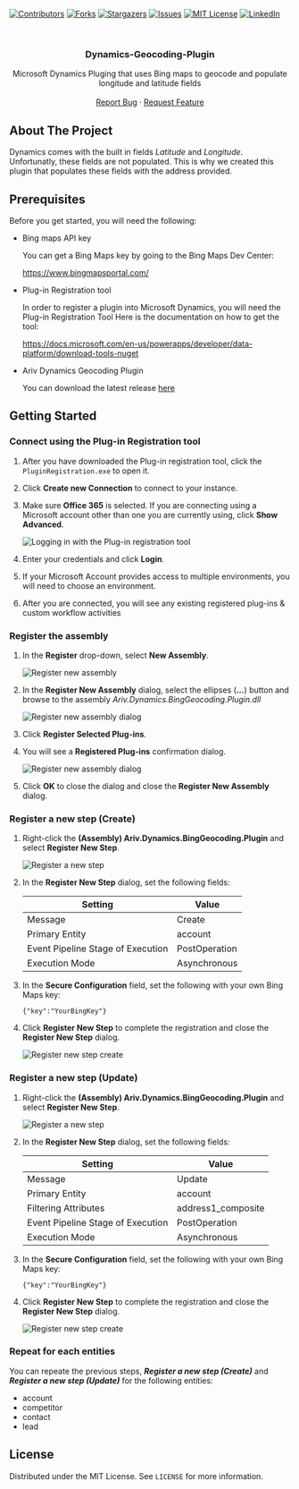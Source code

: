 
[![Contributors][contributors-shield]][contributors-url]
[![Forks][forks-shield]][forks-url]
[![Stargazers][stars-shield]][stars-url]
[![Issues][issues-shield]][issues-url]
[![MIT License][license-shield]][license-url]
[![LinkedIn][linkedin-shield]][linkedin-url]

<br />
<p align="center">
  <h3 align="center">Dynamics-Geocoding-Plugin</h3>

  <p align="center">
    Microsoft Dynamics Pluging that uses Bing maps to geocode and populate longitude and latitude fields
    <br />
    <br />
    <a href="https://github.com/othneildrew/Best-README-Template/issues">Report Bug</a>
    ·
    <a href="https://github.com/othneildrew/Best-README-Template/issues">Request Feature</a>
  </p>
</p>

## About The Project
Dynamics comes with the built in fields *Latitude* and *Longitude*. Unfortunatly, these fields are not populated. This is why we created this plugin that populates these fields with the address provided.

## Prerequisites
Before you get started, you will need the following:

 - Bing maps API key

	You can get a Bing Maps key by going to the Bing Maps Dev Center:
	
	https://www.bingmapsportal.com/
	
 - Plug-in Registration tool
 
	In order to register a plugin into Microsoft Dynamics, you will need the Plug-in Registration Tool
	Here is the documentation on how to get the tool: 
	
	https://docs.microsoft.com/en-us/powerapps/developer/data-platform/download-tools-nuget

 - Ariv Dynamics Geocoding Plugin

 	You can download the latest release [here](https://github.com/ariv-inc/Dynamics-Geocoding-Plugin/releases/latest)
	
###

## Getting Started
### Connect using the Plug-in Registration tool

1.  After you have downloaded the Plug-in registration tool, click the  `PluginRegistration.exe`  to open it.
    
2.  Click  **Create new Connection**  to connect to your instance.
    
3.  Make sure  **Office 365**  is selected. If you are connecting using a Microsoft account other than one you are currently using, click  **Show Advanced**.

    ![Logging in with the Plug-in registration tool](https://docs.microsoft.com/en-us/powerapps/developer/data-platform/media/tutorial-write-plug-in-prt-login.png)
    
4.  Enter your credentials and click  **Login**.
    
5.  If your Microsoft Account provides access to multiple environments, you will need to choose an environment.
    
6.  After you are connected, you will see any existing registered plug-ins & custom workflow activities
    
   ### Register the assembly

1.  In the  **Register**  drop-down, select  **New Assembly**. 
    
    ![Register new assembly][register-new-assembly]
    
2.  In the  **Register New Assembly**  dialog, select the ellipses (**…**) button and browse to the assembly *Ariv.Dynamics.BingGeocoding.Plugin.dll*  
    
    ![Register new assembly dialog][register-new-assembly2]
    
3.  Click  **Register Selected Plug-ins**.
    
4.  You will see a  **Registered Plug-ins**  confirmation dialog.
     
    ![Register new assembly dialog][register-new-assembly-confirmation]
     
5.  Click  **OK**  to close the dialog and close the  **Register New Assembly**  dialog.

### Register a new step (Create)

1.  Right-click the  **(Assembly) Ariv.Dynamics.BingGeocoding.Plugin**  and select  **Register New Step**.
    
    ![Register a new step][register-new-step]
    
2.  In the  **Register New Step**  dialog, set the following fields:
       
    | Setting | Value |
    |--|--|
    | Message | Create |
    | Primary Entity| account |
    | Event Pipeline Stage of Execution | PostOperation |
    | Execution Mode | Asynchronous |
    
 3. In the  **Secure Configuration** field, set the following with your own Bing Maps key:

    `{"key":"YourBingKey"}`

4.  Click  **Register New Step**  to complete the registration and close the  **Register New Step**  dialog.

    ![Register new step create][register-new-step-create]

### Register a new step (Update)

1.  Right-click the  **(Assembly) Ariv.Dynamics.BingGeocoding.Plugin**  and select  **Register New Step**.   
    
    ![Register a new step][register-new-step]
    
2.  In the  **Register New Step**  dialog, set the following fields:
       
    | Setting | Value |
    |--|--|
    | Message | Update |
    | Primary Entity| account |
    | Filtering Attributes | address1_composite |
    | Event Pipeline Stage of Execution | PostOperation |
    | Execution Mode | Asynchronous |
    
3.  In the  **Secure Configuration** field, set the following with your own Bing Maps key:

    `{"key":"YourBingKey"}`

4.  Click  **Register New Step**  to complete the registration and close the  **Register New Step**  dialog.

    ![Register new step create][register-new-step-update]

### Repeat for each entities
You can repeate the previous steps, ***Register a new step (Create)*** and ***Register a new step (Update)*** for the following entities:
 - account
 - competitor
 - contact
 - lead

## License

Distributed under the MIT License. See `LICENSE` for more information.

[contributors-shield]: https://img.shields.io/github/contributors/ariv-inc/Dynamics-Geocoding-Plugin.svg?style=for-the-badge
[contributors-url]: https://github.com/ariv-inc/Dynamics-Geocoding-Plugin/graphs/contributors
[forks-shield]: https://img.shields.io/github/forks/ariv-inc/Dynamics-Geocoding-Plugin.svg?style=for-the-badge
[forks-url]: https://github.com/ariv-inc/Dynamics-Geocoding-Plugin/network/members
[stars-shield]: https://img.shields.io/github/stars/ariv-inc/Dynamics-Geocoding-Plugin.svg?style=for-the-badge
[stars-url]: https://github.com/ariv-inc/Dynamics-Geocoding-Plugin/stargazers
[issues-shield]: https://img.shields.io/github/issues/ariv-inc/Dynamics-Geocoding-Plugin.svg?style=for-the-badge
[issues-url]: https://github.com/ariv-inc/Dynamics-Geocoding-Plugin/issues
[license-shield]: https://img.shields.io/github/license/ariv-inc/Dynamics-Geocoding-Plugin?style=for-the-badge
[license-url]: https://github.com/ariv-inc/Dynamics-Geocoding-Plugin/blob/main/LICENSE.txt
[linkedin-shield]: https://img.shields.io/badge/-LinkedIn-black.svg?style=for-the-badge&logo=linkedin&colorB=555
[linkedin-url]: https://linkedin.com/company/ariv-inc/

[register-new-assembly]: images/register-new-assembly.png
[register-new-assembly2]: images/register-new-assembly2.png
[register-new-assembly-confirmation]: images/register-new-assembly-confirmation.png
[register-new-step]: images/register-new-step.png
[register-new-step-create]: images/register-new-step-create.png
[register-new-step-update]: images/register-new-step-update.png
